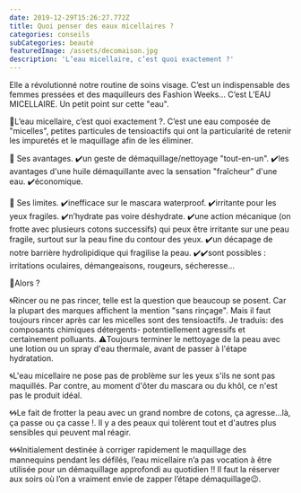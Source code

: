 ```yaml
---
date: 2019-12-29T15:26:27.772Z
title: Quoi penser des eaux micellaires ?
categories: conseils
subCategories: beauté
featuredImage: /assets/decomaison.jpg
description: 'L’eau micellaire, c’est quoi exactement ?'
---
```


Elle a révolutionné notre routine de soins visage. C’est un indispensable des femmes pressées et des maquilleurs des Fashion Weeks...
C’est L’EAU MICELLAIRE.
Un petit point sur cette "eau".

🔵L’eau micellaire, c’est quoi exactement ?.
C’est une eau composée de "micelles", petites particules de tensioactifs qui ont la particularité de retenir les impuretés et le maquillage afin de les éliminer.

🔵 Ses avantages.
✔️un geste de démaquillage/nettoyage "tout-en-un".
✔️les avantages d'une huile démaquillante avec la sensation "fraîcheur" d'une eau.
✔️économique.

🔵 Ses limites.
✔️inefficace sur le mascara waterproof.
✔️irritante pour les yeux fragiles.
✔️n’hydrate pas voire déshydrate.
✔️une action mécanique (on frotte avec plusieurs cotons successifs) qui peux être irritante sur une peau fragile, surtout sur la peau fine du contour des yeux.
✔️un décapage de notre barrière hydrolipidique qui fragilise la peau.
✔️✔️sont possibles : irritations oculaires, démangeaisons, rougeurs, sécheresse...

🔵Alors ?

🌀Rincer ou ne pas rincer, telle est la question que beaucoup se posent. Car la plupart des marques affichent la mention "sans rinçage".
Mais il faut toujours rincer après car les micelles sont des tensioactifs. Je traduis: des composants chimiques détergents- potentiellement agressifs et certainement polluants.
⚠️Toujours terminer le nettoyage de la peau avec une lotion ou un spray d'eau thermale, avant de passer à l'étape hydratation.

🌀L'eau micellaire ne pose pas de problème sur les yeux s'ils ne sont pas maquillés. Par contre, au moment d'ôter du mascara ou du khôl, ce n'est pas le produit idéal.

🌀🌀Le fait de frotter la peau avec un grand nombre de cotons, ça agresse...là, ça passe ou ça casse !.
Il y a des peaux qui tolèrent tout et d'autres plus sensibles qui peuvent mal réagir.

🌀🌀🌀Initialement destinée à corriger rapidement le maquillage des mannequins pendant les défilés, l’eau micellaire n’a pas vocation à être utilisée pour un démaquillage approfondi au quotidien !! Il faut la réserver aux soirs où l’on a vraiment envie de zapper l’étape démaquillage😉.
